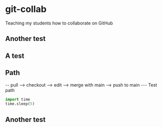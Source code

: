 # git-collab
Teaching my students how to collaborate on GitHub

## Another test



## A test

## Path
-- pull --> checkout --> edit --> merge with main --> push to main
--- Test path
```python
import time
time.sleep(5)  
```
## Another test
